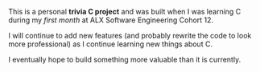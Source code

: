 This is a personal **trivia C project** and was built when I was learning C during my *first month* at ALX Software Engineering Cohort 12.

I will continue to add new features (and probably rewrite the code to look more professional) as I continue learning new things about C.

I eventually hope to build something more valuable than it is currently.
